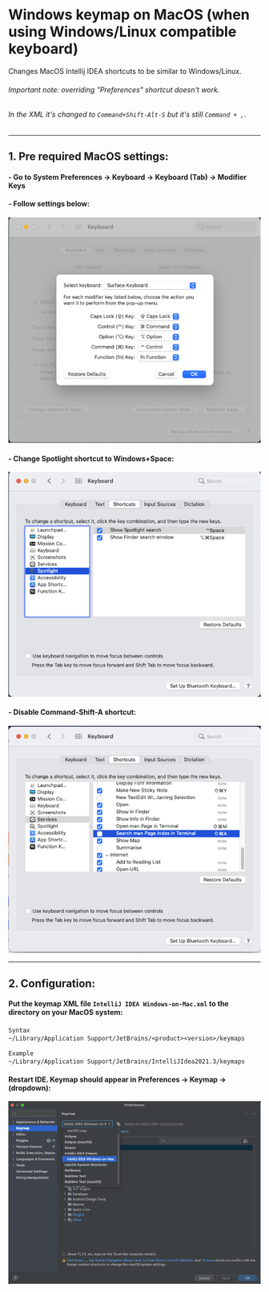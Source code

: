 # Windows keymap on MacOS (when using Windows/Linux compatible keyboard)
Changes MacOS Intellij IDEA shortcuts to be similar to Windows/Linux.
###### Important note: overriding "Preferences" shortcut doesn't work. 
###### In the XML it's changed to `Command+Shift-Alt-S` but it's still `Command + ,`.

---

## 1. Pre required MacOS settings:
#### - Go to System Preferences -> Keyboard -> Keyboard (Tab) -> Modifier Keys
#### - Follow settings below:
![mac-keyboard-settings](media/mac-keyboard-settings.png)
#### - Change Spotlight shortcut to Windows+Space:
![spotlight-shortcut](media/spotlight-shortcut.png)
#### - Disable Command-Shift-A shortcut:
![command-shift-a-shortcut.png](media/command-shift-a-shortcut.png)

---

## 2. Configuration:
#### Put the keymap XML file `IntelliJ IDEA Windows-on-Mac.xml` to the directory on your MacOS system:
```
Syntax
~/Library/Application Support/JetBrains/<product><version>/keymaps
```
```
Example
~/Library/Application Support/JetBrains/IntelliJIdea2021.3/keymaps
```

#### Restart IDE. Keymap should appear in Preferences -> Keymap -> (dropdown):
![preferences-keymap](media/preferences-keymap.png)
